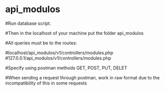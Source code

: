 # api_modulos

#Run database script.

#Then in the localhost of your machine put the folder api_modulos

#All queries must be to the routes:

#localhost/api_modulos/v1/controllers/modules.php
#127.0.0.1/api_modulos/v1/controllers/modules.php

#Specify using postman methods GET, POST, PUT, DELET

#When sending a request through postman, work in raw format due to the incompatibility of this in some requests